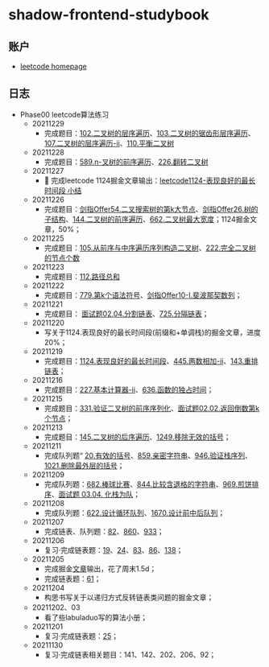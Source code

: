 # shadow-frontend-studybook

## 账户
  - [leetcode homepage](https://leetcode-cn.com/u/mopeys/)

## 日志
- Phase00 leetcode算法练习
  - 20211229
    - 完成题目：[102.二叉树的层序遍历](leetcode/102.二叉树的层序遍历.js)、[103.二叉树的锯齿形层序遍历](leetcode/103.二叉树的锯齿形层序遍历.js)、[107.二叉树的层序遍历-ii](leetcode/107.二叉树的层序遍历-ii.js)、[110.平衡二叉树](leetcode/110.平衡二叉树.js)
  - 20211228
    - 完成题目：[589.n-叉树的前序遍历](leetcode/589.n-叉树的前序遍历.js)、[226.翻转二叉树](leetcode/226.翻转二叉树.js)
  - 20211227
    - &#x1F4DD; 完成leetcode 1124掘金文章输出：[leetcode1124-表现良好的最长时间段 小结](https://juejin.cn/post/7046399501786939428)
  - 20211226
    - 完成题目：[剑指Offer54.二叉搜索树的第k大节点](leetcode/剑指Offer54.二叉搜索树的第k大节点.js)、[剑指Offer26.树的子结构](leetcode/剑指Offer26.树的子结构.js)、[144.二叉树的前序遍历](leetcode/144.二叉树的前序遍历.js)、[662.二叉树最大宽度](leetcode/662.二叉树最大宽度.js)；1124掘金文章，50%；
  - 20211225
    - 完成题目：[105.从前序与中序遍历序列构造二叉树](leetcode/105.从前序与中序遍历序列构造二叉树.js)、[222.完全二叉树的节点个数](leetcode/222.完全二叉树的节点个数.js)
  - 20211223
    - 完成题目：[112.路径总和](leetcode/112.路径总和.js)
  - 20211222
    - 完成题目：[779.第k个语法符号](leetcode/779.第k个语法符号.js)、[剑指Offer10-I.斐波那契数列](leetcode/剑指Offer10-I.斐波那契数列.js)；
  - 20211221
    - 完成题目： [面试题02.04.分割链表](leetcode/面试题02.04.分割链表.js)、[725.分隔链表](leetcode/725.分隔链表.js)；
  - 20211220
    - 写关于1124.表现良好的最长时间段(前缀和+单调栈)的掘金文章，进度20%；
  - 20211219
    - 完成题目：[1124.表现良好的最长时间段](leetcode/1124.表现良好的最长时间段.js)、[445.两数相加-ii](leetcode/445.两数相加-ii.js)、[143.重排链表](leetcode/143.重排链表.js)；
  - 20211216
    - 完成题目：[227.基本计算器-ii](leetcode/227.基本计算器-ii.js)、[636.函数的独占时间](leetcode/636.函数的独占时间.js)；
  - 20211215
    - 完成题目：[331.验证二叉树的前序序列化](leetcode/331.验证二叉树的前序序列化.js)、[面试题02.02.返回倒数第k个节点](leetcode/面试题02.02.返回倒数第k个节点.js)；
  - 20211213
    - 完成题目：[145.二叉树的后序遍历](leetcode/145.二叉树的后序遍历.js)、[1249.移除无效的括号](leetcode/1249.移除无效的括号.js)；
  - 20211211
    - 完成队列题“ [20.有效的括号](leetcode/20.有效的括号.js)、[859.亲密字符串](leetcode/859.亲密字符串.js)、[946.验证栈序列](leetcode/946.验证栈序列.js)、[1021.删除最外层的括号](leetcode/1021.删除最外层的括号.js)；
  - 20211209
    - 完成队列题：[682.棒球比赛](leetcode/682.棒球比赛.js)、[844.比较含退格的字符串](leetcode/844.比较含退格的字符串.js)、[969.煎饼排序](leetcode/969.煎饼排序.js)、[面试题 03.04. 化栈为队](leetcode/面试题03.04.化栈为队.js)；
  - 20211208
    - 完成队列题：[622.设计循环队列](leetcode/622.设计循环队列.js)、[1670.设计前中后队列](leetcode/1670.设计前中后队列.js)；
  - 20211207
    - 完成链表、队列题：[82](leetcode/82.删除排序链表中的重复元素-ii.js)、[860](leetcode/860.柠檬水找零.js)、[933](leetcode/933.最近的请求次数.js)；
  - 20211206
    - 复习·完成链表题：[19](leetcode/19.删除链表的倒数第-n-个结点.js)、[24](leetcode/24.两两交换链表中的节点.js)、[83](leetcode/83.删除排序链表中的重复元素.js)、[86](leetcode/86.分隔链表.js)、[138](leetcode/138.复制带随机指针的链表.js)；
  - 20211205
    - 完成掘金[文章](https://juejin.cn/post/7038118499327148062)输出，花了周末1.5d；
    - 完成链表题：[61](leetcode/61.旋转链表.js)；
  - 20211204
    - 构思书写关于以递归方式反转链表类问题的掘金文章；
  - 20211202、03
    - 看了些labuladuo写的算法小册；
  - 20211201
    - 复习·完成链表题：[25](leetcode/25.k-个一组翻转链表.js)；
  - 20211130
    - 复习·完成链表相关题目：141、142、202、206、92；
